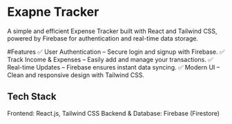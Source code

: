 # Exapne Tracker
A simple and efficient Expense Tracker built with React and Tailwind CSS, powered by Firebase for authentication and real-time data storage.

#Features
✅ User Authentication – Secure login and signup with Firebase.
✅ Track Income & Expenses – Easily add and manage your transactions.
✅ Real-time Updates – Firebase ensures instant data syncing.
✅ Modern UI – Clean and responsive design with Tailwind CSS.

## Tech Stack 
Frontend: React.js, Tailwind CSS
Backend & Database: Firebase (Firestore)



